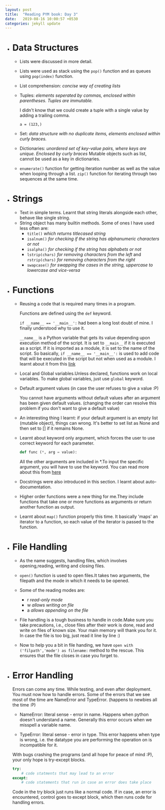 ```yaml
---
layout: post
title:  "Reading PYM book: Day 3"
date:   2019-08-16 10:00:57 +0530
categories: jekyll update
---
```


+ # Data Structures
   - Lists were discussed in more detail.
   - Lists were used as stack using the `pop()` function and as queues using `pop(index)` function.
   - List comprehension: _concise way of creating lists_
   - Tuples: _elements seperated by commas, enclosed within parentheses. Tuples are immutable._

     I didn't know that we could create a tuple with a single value by adding a trailing comma. 
    
     `a = (123,)`  
   - Set: _data structure with no duplicate items, elements enclosed within curly braces._
   - Dictionaries: _unordered set of key-value pairs, where keys are unique. Enclosed by curly braces_
     Mutable objects such as list, cannot be used as a key in dictionaries.
   - `enumerate()` function for getting iteration number as well as the value when looping through a list. `zip()` function for iterating through two sequences at the same time.

+ # Strings
   - Text in simple terms. Learnt that string literals alongside each other, behave like single string. 
   - String object has many builtin methods. Some of ones I have used less often are:
      * `title()` _which returns titlecased string_
      * `isalnum()` _for checking if the string has alphanumeric characters or not_
      * `isalpha()` _for checking if the string has alphabets or not_
      * `lstrip(chars)` _for removing characters from the left_ and `rstrip(chars)` _for removing characters from the right_ 
      * `swapcase()` _for swapping the cases in the string, uppercase to lowercase and vice-versa_
      
+ # Functions
   - Reusing a code that is required many times in a program.
   
     Functions are defined using the `def` keyword.
   
     `if __name__ == '__main__':` had been a long lost doubt of mine. I finally understood why to use it.
     
     `__name__` is a Python variable that gets its value depending upon execution method of the script. It is set to `__main__` if it is executed as a script.
     If it is imported as a module, it is set to the name of the script.
     So basically, `if __name__ == '__main__':` is used to add code that will be executed in the script but not when used as a module.
     I learnt about it from this [link][name-main-link]    

   - Local and Global variables.Unless declared, functions work on local variables. To make global variables, just use `global` keyword.

   - Default argument values (in case the user refuses to give a value :P) 

     You cannot have arguments without default values after an argument has been given default values. (changing the order can resolve this problem if you don't want to give a default value) 

   - An interesting thing I learnt: if your default argument is an empty list (mutable object), things can wrong. It's better to set list as None and then set to [] if it remains None. 
   
   - Learnt about keyword only argument, which forces the user to use correct keyword for each parameter.

     ```python
     def func (*, arg = value):
     ```
     All the other arguments are included in *.To input the specific argument, you will have to use the keyword. You can read more about this from [here][pep-3102-link]    

   - Docstrings were also introduced in this section. I learnt about auto-documentation.

   - Higher order functions were a new thing for me.They include functions that take one or more functions as arguments or return another function as output.

   - Learnt about `map()` function properly this time. It basically 'maps' an iterator to a function, so each value of the iterator is passed to the function.

+ # File Handling
   - As the name suggests, handling files, which involves opening,reading, writing and closing files.
   - `open()` function is used to open files.It takes two arguments, the filepath and the mode in which it needs to be opened.
   - Some of the reading modes are:
     * r _read-only mode_
     * w _allows writing on file_
     * a _allows appending on the file_

   - File handling is a tough business to handle in code.Make sure you take precautions, i.e., close files after their work is done, read and write on files of known size. Your main memory will thank you for it. In case the file is too big, just read it line by line :)

   - Now to help you a bit in file handing, we have `open with ('filpath','mode') as filename:` method to the rescue. This ensures that the file closes in case you forget to.

+ # Error Handling
   Errors can come any time. While testing, and even after deployment. You must now how to handle errors.
     Some of the errors that we see most of the time are NameError and TypeError. (happens to newbies all the time :P)

     - NameError: literal sense - error in name. 
       Happens when python doesn't understand a name. Generally this error occurs when we misspell a variable name.

     - TypeError: literal sense - error in type. 
       This error happens when type is wrong, i.e. the datatype you are performing the operation on is incompatible for it.

   With bugs crashing the programs (and all hope for peace of mind :P), your only hope is try-except blocks.

   ```python
   try:
       # code statments that may lead to an error
   except:
       # code statements that run in case an error does take place
   ``` 
   Code in the try block just runs like a normal code. If in case, an error is encountered, control goes to except block, which then runs code for handling errors.

[name-main-link]: https://www.freecodecamp.org/news/whats-in-a-python-s-name-506262fe61e8/
[pep-3102-link]: https://www.python.org/dev/peps/pep-3102/


